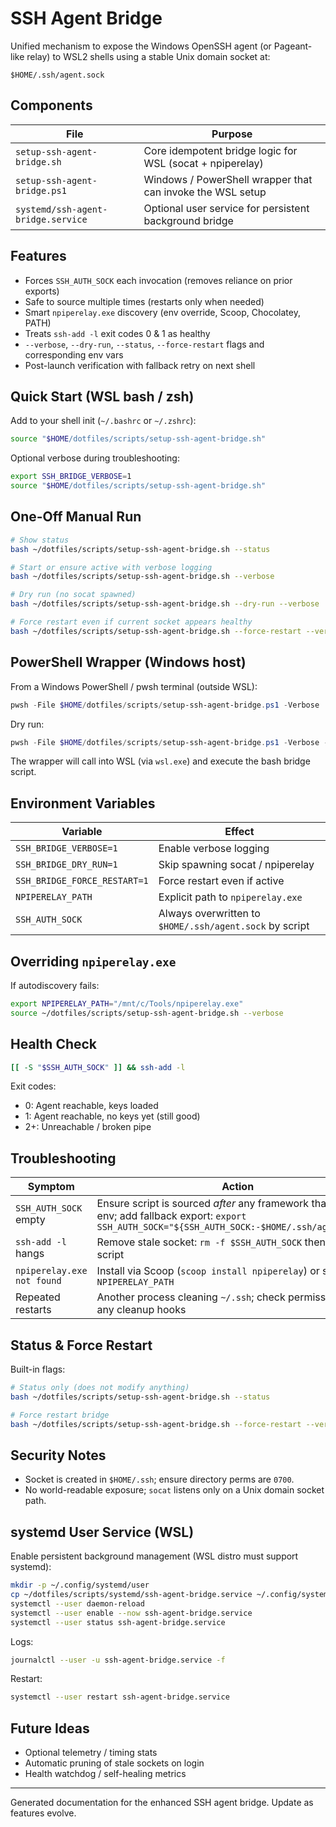# SSH Agent Bridge

Unified mechanism to expose the Windows OpenSSH agent (or Pageant-like relay) to WSL2 shells using a stable Unix domain socket at:

```
$HOME/.ssh/agent.sock
```

## Components

| File | Purpose |
|------|---------|
| `setup-ssh-agent-bridge.sh` | Core idempotent bridge logic for WSL (socat + npiperelay) |
| `setup-ssh-agent-bridge.ps1` | Windows / PowerShell wrapper that can invoke the WSL setup |
| `systemd/ssh-agent-bridge.service` | Optional user service for persistent background bridge |

## Features

- Forces `SSH_AUTH_SOCK` each invocation (removes reliance on prior exports)
- Safe to source multiple times (restarts only when needed)
- Smart `npiperelay.exe` discovery (env override, Scoop, Chocolatey, PATH)
- Treats `ssh-add -l` exit codes 0 & 1 as healthy
- `--verbose`, `--dry-run`, `--status`, `--force-restart` flags and corresponding env vars
- Post-launch verification with fallback retry on next shell

## Quick Start (WSL bash / zsh)
Add to your shell init (`~/.bashrc` or `~/.zshrc`):
```bash
source "$HOME/dotfiles/scripts/setup-ssh-agent-bridge.sh"
```
Optional verbose during troubleshooting:
```bash
export SSH_BRIDGE_VERBOSE=1
source "$HOME/dotfiles/scripts/setup-ssh-agent-bridge.sh"
```

## One-Off Manual Run
```bash
# Show status
bash ~/dotfiles/scripts/setup-ssh-agent-bridge.sh --status

# Start or ensure active with verbose logging
bash ~/dotfiles/scripts/setup-ssh-agent-bridge.sh --verbose

# Dry run (no socat spawned)
bash ~/dotfiles/scripts/setup-ssh-agent-bridge.sh --dry-run --verbose

# Force restart even if current socket appears healthy
bash ~/dotfiles/scripts/setup-ssh-agent-bridge.sh --force-restart --verbose
```

## PowerShell Wrapper (Windows host)
From a Windows PowerShell / pwsh terminal (outside WSL):
```powershell
pwsh -File $HOME/dotfiles/scripts/setup-ssh-agent-bridge.ps1 -Verbose
```
Dry run:
```powershell
pwsh -File $HOME/dotfiles/scripts/setup-ssh-agent-bridge.ps1 -Verbose -DryRun
```
The wrapper will call into WSL (via `wsl.exe`) and execute the bash bridge script.

## Environment Variables
| Variable | Effect |
|----------|--------|
| `SSH_BRIDGE_VERBOSE=1` | Enable verbose logging |
| `SSH_BRIDGE_DRY_RUN=1` | Skip spawning socat / npiperelay |
| `SSH_BRIDGE_FORCE_RESTART=1` | Force restart even if active |
| `NPIPERELAY_PATH` | Explicit path to `npiperelay.exe` |
| `SSH_AUTH_SOCK` | Always overwritten to `$HOME/.ssh/agent.sock` by script |

## Overriding `npiperelay.exe`
If autodiscovery fails:
```bash
export NPIPERELAY_PATH="/mnt/c/Tools/npiperelay.exe"
source ~/dotfiles/scripts/setup-ssh-agent-bridge.sh --verbose
```

## Health Check
```bash
[[ -S "$SSH_AUTH_SOCK" ]] && ssh-add -l
```
Exit codes:
- 0: Agent reachable, keys loaded
- 1: Agent reachable, no keys yet (still good)
- 2+: Unreachable / broken pipe

## Troubleshooting
| Symptom | Action |
|---------|--------|
| `SSH_AUTH_SOCK` empty | Ensure script is sourced *after* any framework that resets env; add fallback export: `export SSH_AUTH_SOCK="${SSH_AUTH_SOCK:-$HOME/.ssh/agent.sock}"` |
| `ssh-add -l` hangs | Remove stale socket: `rm -f $SSH_AUTH_SOCK` then rerun script |
| `npiperelay.exe not found` | Install via Scoop (`scoop install npiperelay`) or set `NPIPERELAY_PATH` |
| Repeated restarts | Another process cleaning `~/.ssh`; check permissions and any cleanup hooks |

## Status & Force Restart
Built-in flags:
```bash
# Status only (does not modify anything)
bash ~/dotfiles/scripts/setup-ssh-agent-bridge.sh --status

# Force restart bridge
bash ~/dotfiles/scripts/setup-ssh-agent-bridge.sh --force-restart --verbose
```

## Security Notes
- Socket is created in `$HOME/.ssh`; ensure directory perms are `0700`.
- No world-readable exposure; `socat` listens only on a Unix domain socket path.

## systemd User Service (WSL)
Enable persistent background management (WSL distro must support systemd):
```bash
mkdir -p ~/.config/systemd/user
cp ~/dotfiles/scripts/systemd/ssh-agent-bridge.service ~/.config/systemd/user/
systemctl --user daemon-reload
systemctl --user enable --now ssh-agent-bridge.service
systemctl --user status ssh-agent-bridge.service
```
Logs:
```bash
journalctl --user -u ssh-agent-bridge.service -f
```
Restart:
```bash
systemctl --user restart ssh-agent-bridge.service
```

## Future Ideas
- Optional telemetry / timing stats
- Automatic pruning of stale sockets on login
- Health watchdog / self-healing metrics

---
Generated documentation for the enhanced SSH agent bridge. Update as features evolve.
